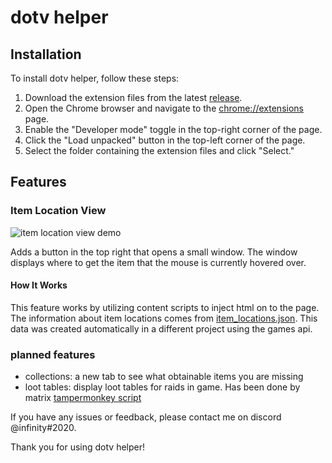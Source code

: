 # dotv helper

## Installation

To install dotv helper, follow these steps:

1. Download the extension files from the latest [release](https://github.com/MattiasKDev/dotv-helper/releases).
2. Open the Chrome browser and navigate to the [chrome://extensions](chrome://extensions) page.
3. Enable the "Developer mode" toggle in the top-right corner of the page.
4. Click the "Load unpacked" button in the top-left corner of the page.
5. Select the folder containing the extension files and click "Select."

## Features

### Item Location View
![item location view demo](https://i.imgur.com/sXw588Z.gif)

Adds a button in the top right that opens a small window. The window displays where to get the item that the mouse is currently hovered over.

#### How It Works

This feature works by utilizing content scripts to inject html on to the page. The information about item locations comes from [item_locations.json](https://github.com/MattiasKDev/dotv-helper/blob/main/item_locations.json). This data was created automatically in a different project using the games api.

### planned features

 - collections: a new tab to see what obtainable items you are missing
 - loot tables: display loot tables for raids in game. Has been done by matrix [tampermonkey script](https://greasyfork.org/en/scripts/450685-dragons-of-the-void-raid-loot-tiers)



If you have any issues or feedback, please contact me on discord @infinity#2020.

Thank you for using dotv helper!
